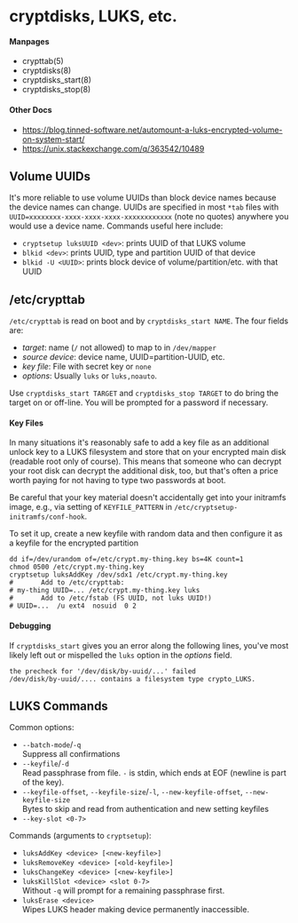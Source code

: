 cryptdisks, LUKS, etc.
======================


#### Manpages

* crypttab(5)
* cryptdisks(8)
* cryptdisks_start(8)
* cryptdisks_stop(8)

#### Other Docs

* <https://blog.tinned-software.net/automount-a-luks-encrypted-volume-on-system-start/>
* <https://unix.stackexchange.com/q/363542/10489>


Volume UUIDs
------------

It's more reliable to use volume UUIDs than block device names because
the device names can change. UUIDs are specified in most `*tab` files
with `UUID=xxxxxxxx-xxxx-xxxx-xxxx-xxxxxxxxxxxx` (note no quotes)
anywhere you would use a device name. Commands useful here include:
* `cryptsetup luksUUID <dev>`: prints UUID of that LUKS volume
* `blkid <dev>`: prints UUID, type and partition UUID of that device
* `blkid -U <UUID>`: prints block device of volume/partition/etc. with
  that UUID


/etc/crypttab
-------------

`/etc/crypttab` is read on boot and by `cryptdisks_start NAME`.
The four fields are:
* _target_: name (`/` not allowed) to map to in `/dev/mapper`
* _source device_: device name, UUID=partition-UUID, etc.
* _key file_: File with secret key or `none`
* _options_: Usually `luks` or `luks,noauto`.

Use `cryptdisks_start TARGET` and `cryptdisks_stop TARGET` to do bring
the target on or off-line. You will be prompted for a password if
necessary.

#### Key Files

In many situations it's reasonably safe to add a key file as an
additional unlock key to a LUKS filesystem and store that on your
encrypted main disk (readable root only of course). This means that
someone who can decrypt your root disk can decrypt the additional
disk, too, but that's often a price worth paying for not having to
type two passwords at boot.

Be careful that your key material doesn't accidentally get into your
initramfs image, e.g., via setting of `KEYFILE_PATTERN` in
`/etc/cryptsetup-initramfs/conf-hook`.

To set it up, create a new keyfile with random data and then configure
it as a keyfile for the encrypted partition

    dd if=/dev/urandom of=/etc/crypt.my-thing.key bs=4K count=1
    chmod 0500 /etc/crypt.my-thing.key
    cryptsetup luksAddKey /dev/sdx1 /etc/crypt.my-thing.key
    #       Add to /etc/crypttab:
    # my-thing UUID=... /etc/crypt.my-thing.key luks
    #       Add to /etc/fstab (FS UUID, not luks UUID!)
    # UUID=...  /u ext4  nosuid  0 2

#### Debugging

If `cryptdisks_start` gives you an error along the following lines,
you've most likely left out or mispelled the `luks` option in the
_options_ field.

    the precheck for '/dev/disk/by-uuid/...' failed
    /dev/disk/by-uuid/.... contains a filesystem type crypto_LUKS.


LUKS Commands
-------------

Common options:
* `--batch-mode`/`-q`  
  Suppress all confirmations
* `--keyfile`/`-d`  
  Read passphrase from file. `-` is stdin, which ends at EOF (newline
  is part of the key).
* `--keyfile-offset`, `--keyfile-size`/`-l`,
  `--new-keyfile-offset`, `--new-keyfile-size`  
  Bytes to skip and read from authentication and new setting keyfiles
* `--key-slot <0-7>`  

Commands (arguments to `cryptsetup`):
* `luksAddKey <device> [<new-keyfile>]`
* `luksRemoveKey <device> [<old-keyfile>]`
* `luksChangeKey <device> [<new-keyfile>]`
* `luksKillSlot <device> <slot 0-7>`  
  Without `-q` will prompt for a remaining passphrase first.
* `luksErase <device>`  
   Wipes LUKS header making device permanently inaccessible.
